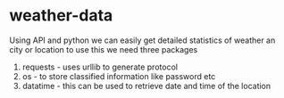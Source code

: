 # weather-data
Using API and python we can easily get detailed statistics of weather an city or location
to use this we need three packages
1. requests - uses urllib to generate protocol
2. os           - to store classified information like password etc
3. datatime - this can be used to retrieve date and time of the location
